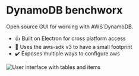 # DynamoDB benchworx

Open source GUI for working with AWS DynamoDB.

- 👍 Built on Electron for cross platform access
- 🚀 Uses the aws-sdk v3 to have a small footprint
- ✔️ Exposes multiple ways to configure aws

![User interface with tables and items](cypress/snapshots/end-to-end/index.spec.tsx/login.snap.png)
